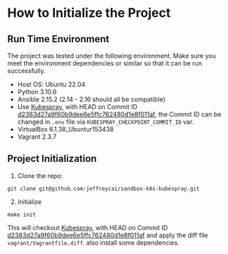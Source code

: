 # How to Initialize the Project

## Run Time Environment

The project was tested under the following environment. Make sure you meet the environment dependencies or similar so that it can be run successfully.

- Host OS: Ubuntu 22.04
- Python 3.10.6
- Ansible 2.15.2 (2.14 - 2.16 should all be compatible)
- Use [Kubespray](https://github.com/kubernetes-sigs/kubespray/tree/master), with HEAD on Commit ID [d2383d27a9f60b9dee6e5ffc762480d1e8f011af](https://github.com/kubernetes-sigs/kubespray/tree/d2383d27a9f60b9dee6e5ffc762480d1e8f011af), the Commit ID can be changed in `.env` file via `KUBESPRAY_CHECKPOINT_COMMIT_ID` var.
- VirtualBox 6.1.38_Ubuntur153438
- Vagrant 2.3.7

## Project Initialization

1. Clone the repo:

```
git clone git@github.com:jeffreycai/sandbox-k8s-kubespray.git
```

2. Initialize

```
make init
```

This will checkout [Kubespray](https://github.com/kubernetes-sigs/kubespray/tree/master), with HEAD on Commit ID [d2383d27a9f60b9dee6e5ffc762480d1e8f011af](https://github.com/kubernetes-sigs/kubespray/tree/d2383d27a9f60b9dee6e5ffc762480d1e8f011af) and apply the diff file `vagrant/Vagrantfile.diff`. also install some dependencies.

